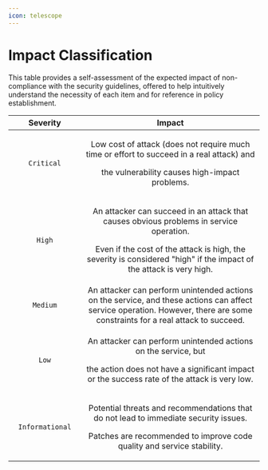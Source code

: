 ```yaml
---
icon: telescope
---
```


# Impact Classification

This table provides a self-assessment of the expected impact of non-compliance with the security guidelines, offered to help intuitively understand the necessity of each item and for reference in policy establishment.

<table><thead><tr><th width="158.59112548828125" align="center">Severity</th><th width="591.9141845703125" align="center">Impact</th></tr></thead><tbody><tr><td align="center"><code>Critical</code></td><td align="center"><p>Low cost of attack (does not require much time or effort to succeed in a real attack) and</p><p>the vulnerability causes high-impact problems.</p></td></tr><tr><td align="center"><code>High</code></td><td align="center"><p>An attacker can succeed in an attack that causes obvious problems in service operation.</p><p>Even if the cost of the attack is high, the severity is considered "high" if the impact of the attack is very high.</p></td></tr><tr><td align="center"><code>Medium</code></td><td align="center">An attacker can perform unintended actions on the service, and these actions can affect service operation. However, there are some constraints for a real attack to succeed.</td></tr><tr><td align="center"><code>Low</code></td><td align="center"><p>An attacker can perform unintended actions on the service, but</p><p>the action does not have a significant impact or the success rate of the attack is very low.</p></td></tr><tr><td align="center"><code>Informational</code></td><td align="center"><p>Potential threats and recommendations that do not lead to immediate security issues.</p><p>Patches are recommended to improve code quality and service stability.</p></td></tr></tbody></table>

